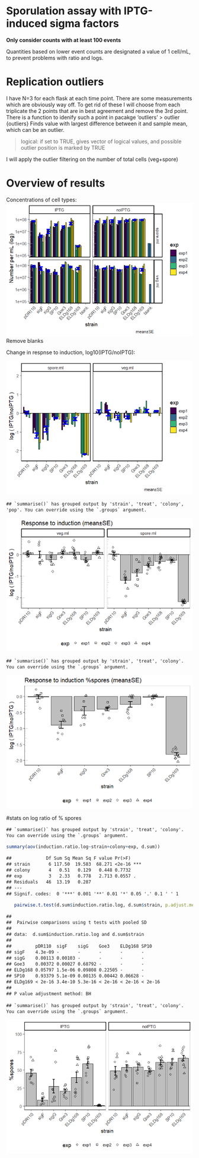 Sporulation assay with IPTG-induced sigma factors
================

**Only consider counts with at least 100 events**

Quantities based on lower event counts are designated a value of 1
cell/mL, to prevent problems with ratio and logs.

# Replication outliers

I have N=3 for each flask at each time point. There are some
measurements which are obviously way off. To get rid of these I will
choose from each triplicate the 2 points that are in best agreement and
remove the 3rd point. There is a function to idenify such a point in
pacakge ‘outliers’ &gt; outlier {outliers} Finds value with largest
difference between it and sample mean, which can be an outlier.

> logical: if set to TRUE, gives vector of logical values, and possible
> outlier position is marked by TRUE

I will apply the outlier filtering on the number of total cells
(veg+spore)

# Overview of results

Concentrations of cell types:
![](analysis_post_FCM_files/figure-gfm/unnamed-chunk-5-1.png)<!-- -->
Remove blanks

Change in respnse to induction, log10(IPTG/noIPTG):

![](analysis_post_FCM_files/figure-gfm/unnamed-chunk-7-1.png)<!-- -->

    ## `summarise()` has grouped output by 'strain', 'treat', 'colony', 'pop'. You can override using the `.groups` argument.

![](analysis_post_FCM_files/figure-gfm/unnamed-chunk-8-1.png)<!-- -->

    ## `summarise()` has grouped output by 'strain', 'treat', 'colony'. You can override using the `.groups` argument.

![](analysis_post_FCM_files/figure-gfm/unnamed-chunk-9-1.png)<!-- -->

\#stats on log ratio of % spores

    ## `summarise()` has grouped output by 'strain', 'treat', 'colony'. You can override using the `.groups` argument.

``` r
summary(aov(induction.ratio.log~strain+colony+exp, d.sum))
```

    ##             Df Sum Sq Mean Sq F value Pr(>F)    
    ## strain       6 117.50  19.583  68.271 <2e-16 ***
    ## colony       4   0.51   0.129   0.448 0.7732    
    ## exp          3   2.33   0.778   2.713 0.0557 .  
    ## Residuals   46  13.19   0.287                   
    ## ---
    ## Signif. codes:  0 '***' 0.001 '**' 0.01 '*' 0.05 '.' 0.1 ' ' 1

``` r
   pairwise.t.test(d.sum$induction.ratio.log, d.sum$strain, p.adjust.method = "BH")
```

    ## 
    ##  Pairwise comparisons using t tests with pooled SD 
    ## 
    ## data:  d.sum$induction.ratio.log and d.sum$strain 
    ## 
    ##         pDR110  sigF    sigG    Goe3    ELDg168 SP10   
    ## sigF    4.3e-09 -       -       -       -       -      
    ## sigG    0.00113 0.00103 -       -       -       -      
    ## Goe3    0.00372 0.00027 0.68792 -       -       -      
    ## ELDg168 0.05797 1.5e-06 0.09808 0.22505 -       -      
    ## SP10    0.93379 5.1e-09 0.00135 0.00442 0.06628 -      
    ## ELDg169 < 2e-16 3.4e-10 5.3e-16 < 2e-16 < 2e-16 < 2e-16
    ## 
    ## P value adjustment method: BH

    ## `summarise()` has grouped output by 'strain', 'treat', 'colony'. You can override using the `.groups` argument.

![](analysis_post_FCM_files/figure-gfm/unnamed-chunk-12-1.png)<!-- -->
